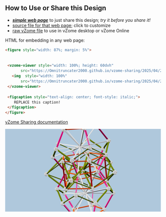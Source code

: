 
## How to Use or Share this Design

 - [***simple web page***](<https://Omnitruncater2000.github.io/vzome-sharing/2025/04/27/23-57-01-639Z-trying-to-make-cell-first-joined-120-cell/>) to just share this design; *try it before you share it!*
 - [source file for that web page](<https://github.com/Omnitruncater2000/vzome-sharing/edit/main/2025/04/27/23-57-01-639Z-trying-to-make-cell-first-joined-120-cell/index.md>); click to customize
 - [raw vZome file](<https://raw.githubusercontent.com/Omnitruncater2000/vzome-sharing/main/2025/04/27/23-57-01-639Z-trying-to-make-cell-first-joined-120-cell/trying-to-make-cell-first-joined-120-cell.vZome>) to use in vZome desktop or vZome Online
 
 HTML for embedding in any web page:
 ```html
<figure style="width: 87%; margin: 5%">
  
  
  <vzome-viewer style="width: 100%; height: 60dvh" 
        src="https://Omnitruncater2000.github.io/vzome-sharing/2025/04/27/23-57-01-639Z-trying-to-make-cell-first-joined-120-cell/trying-to-make-cell-first-joined-120-cell.vZome" >
    <img  style="width: 100%"
        src="https://Omnitruncater2000.github.io/vzome-sharing/2025/04/27/23-57-01-639Z-trying-to-make-cell-first-joined-120-cell/trying-to-make-cell-first-joined-120-cell.png" >
  </vzome-viewer>

  <figcaption style="text-align: center; font-style: italic;">
     REPLACE this caption!
  </figcaption>
</figure>

 ```

[vZome Sharing documentation](https://vzome.github.io/vzome/sharing.html#how-it-works)

![Image](<trying-to-make-cell-first-joined-120-cell.png>)

